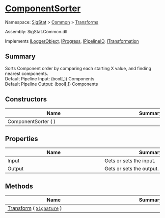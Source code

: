 # [ComponentSorter](./ComponentSorter.md)

Namespace: [SigStat]() > [Common](./../README.md) > [Transforms](./README.md)

Assembly: SigStat.Common.dll

Implements [ILoggerObject](./../ILoggerObject.md), [IProgress](./../Helpers/IProgress.md), [IPipelineIO](./../Pipeline/IPipelineIO.md), [ITransformation](./../ITransformation.md)

## Summary
Sorts Component order by comparing each starting X value, and finding nearest components.  <br>Default Pipeline Input: (bool[,]) Components<br>Default Pipeline Output: (bool[,]) Components

## Constructors

| Name | Summary | 
| --- | --- | 
| ComponentSorter (  )<div style="width: 300px">| <div style="width: 300px">| <br>


## Properties

| Name | Summary | 
| --- | --- | 
| Input<div style="width: 300px">| Gets or sets the input.<div style="width: 300px">| <br>
| Output<div style="width: 300px">| Gets or sets the output.<div style="width: 300px">| <br>


## Methods

| Name | Summary | 
| --- | --- | 
| [Transform](./Methods/ComponentSorter-100663515.md) ( [`Signature`](./../Signature.md) )<div style="width: 300px">| <div style="width: 300px">| <br>


